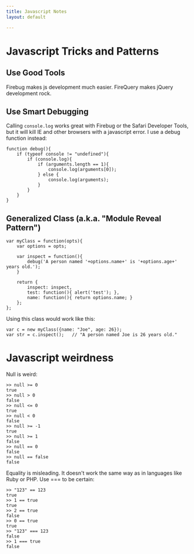 ```yaml
---
title: Javascript Notes
layout: default

---
```


# Javascript Tricks and Patterns

## Use Good Tools

Firebug makes js development much easier. FireQuery makes jQuery development rock.

## Use Smart Debugging

Calling `console.log` works great with Firebug or the Safari Developer Tools, but it will kill IE and other browsers with a javascript error. I use a debug function instead:

	function debug(){
		if (typeof console != "undefined"){
			if (console.log){
				if (arguments.length == 1){
					console.log(arguments[0]);
				} else {
					console.log(arguments);
				}
			}
		}
	}
	
## Generalized Class (a.k.a. "Module Reveal Pattern")

	var myClass = function(opts){
		var options = opts;
	
		var inspect = function(){
			debug('A person named '+options.name+' is '+options.age+' years old.');
		}
		
		return {
			inspect: inspect,
			test: function(){ alert('test'); },
			name: function(){ return options.name; }
		};
	};

Using this class would work like this:

	var c = new myClass({name: "Joe", age: 26});
	var str = c.inspect();   // "A person named Joe is 26 years old."

# Javascript weirdness

Null is weird:

	>> null >= 0
	true
	>> null > 0
	false
	>> null <= 0
	true
	>> null < 0
	false
	>> null >= -1
	true
	>> null >= 1
	false
	>> null == 0
	false
	>> null == false
	false
	
Equality is misleading. It doesn't work the same way as in languages like Ruby or PHP. Use === to be certain:

	>> "123" == 123  
	true
	>> 1 == true
	true
	>> 2 == true
	false
	>> 0 == true
	true
	>> "123" === 123
	false
	>> 1 === true
	false
	